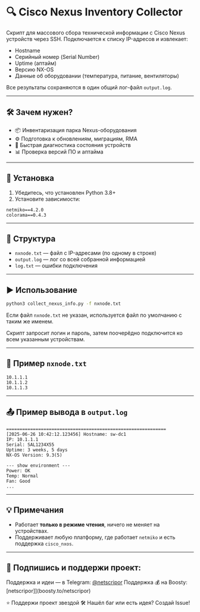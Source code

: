 # 🔍 Cisco Nexus Inventory Collector

Скрипт для массового сбора технической информации с Cisco Nexus устройств через SSH. Подключается к списку IP-адресов и извлекает:

- Hostname
- Серийный номер (Serial Number)
- Uptime (аптайм)
- Версию NX-OS
- Данные об оборудовании (температура, питание, вентиляторы)

Все результаты сохраняются в один общий лог-файл `output.log`.

---

## 🛠 Зачем нужен?

- 📦 Инвентаризация парка Nexus-оборудования
- ⚙️ Подготовка к обновлениям, миграциям, RMA
- 🧪 Быстрая диагностика состояния устройств
- 📊 Проверка версий ПО и аптайма

---

## 🚀 Установка

1. Убедитесь, что установлен Python 3.8+
2. Установите зависимости:
```
netmiko==4.2.0
colorama==0.4.3
```
---

## 📂 Структура

- `nxnode.txt` — файл с IP-адресами (по одному в строке)
- `output.log` — лог со всей собранной информацией
- `log.txt` — ошибки подключения

---

## ▶️ Использование

```bash
python3 collect_nexus_info.py -f nxnode.txt
```

Если файл `nxnode.txt` не указан, используется файл по умолчанию с таким же именем.

Скрипт запросит логин и пароль, затем поочерёдно подключится ко всем указанным устройствам.

---

## 📝 Пример `nxnode.txt`

```
10.1.1.1
10.1.1.2
10.1.1.3
```

---

## 📤 Пример вывода в `output.log`

```
============================================================
[2025-06-26 10:42:12.123456] Hostname: sw-dc1
IP: 10.1.1.1
Serial: SAL1234X55
Uptime: 3 weeks, 5 days
NX-OS Version: 9.3(5)

--- show environment ---
Power: OK
Temp: Normal
Fan: Good
...
```

---

## 💡 Примечания

- Работает **только в режиме чтения**, ничего не меняет на устройствах.
- Поддерживает любую платформу, где работает `netmiko` и есть поддержка `cisco_nxos`.

---

## 📡 Подпишись и поддержи проект:

Поддержка и идеи — в Telegram: [@netscripor](https://t.me/netscripor)
Поддержка 💰 на Boosty:[netscripor]](boosty.to/netscripor)

⭐️ Поддержи проект звездой
🛠 Нашёл баг или есть идея? Создай Issue!
